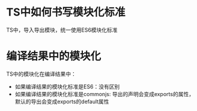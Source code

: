 # TS中如何书写模块化标准

TS中，导入导出模块，统一使用ES6模块化标准

# 编译结果中的模块化

TS中的模块化在编译结果中：

- 如果编译结果的模块化标准是ES6：没有区别
- 如果编译结果的模块化标准是commonjs: 导出的声明会变成exports的属性，默认的导出会变成exports的default属性